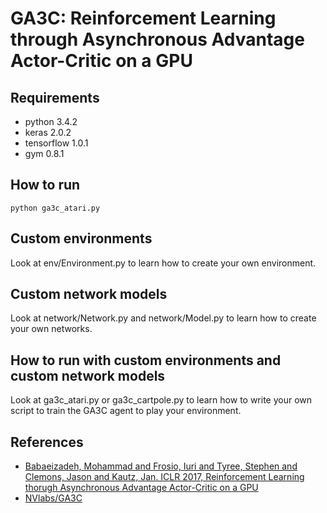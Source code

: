 # GA3C: Reinforcement Learning through Asynchronous Advantage Actor-Critic on a GPU

## Requirements
* python 3.4.2
* keras 2.0.2
* tensorflow 1.0.1
* gym 0.8.1

## How to run
```
python ga3c_atari.py
```

## Custom environments
Look at env/Environment.py to learn how to create your own environment.

## Custom network models
Look at network/Network.py and network/Model.py to learn how to create your own networks. 

## How to run with custom environments and custom network models
Look at ga3c_atari.py or ga3c_cartpole.py to learn how to write your own script to train the GA3C agent to play your environment.

## References
* [Babaeizadeh, Mohammad and Frosio, Iuri and Tyree, Stephen and Clemons, Jason and Kautz, Jan. ICLR 2017, Reinforcement Learning thorugh Asynchronous Advantage Actor-Critic on a GPU](https://arxiv.org/abs/1611.06256)
* [NVlabs/GA3C](https://github.com/NVlabs/GA3C)